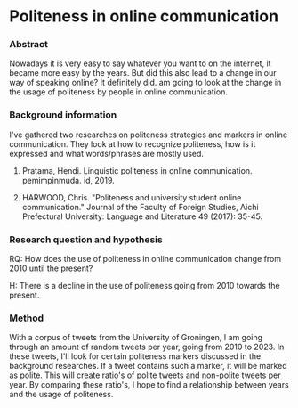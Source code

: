 # Politeness in online communication

### Abstract
Nowadays it is very easy to say whatever you want to on the internet, it became more easy by the years.
But did this also lead to a change in our way of speaking online? It definitely did.
am going to look at the change in the usage of politeness by people in online communication.

### Background information
I've gathered two researches on politeness strategies and markers in online communication.
They look at how to recognize politeness, how is it expressed and what words/phrases are mostly used.

1. Pratama, Hendi. Linguistic politeness in online communication. pemimpinmuda. id, 2019.

2. HARWOOD, Chris. "Politeness and university student online communication." Journal of the Faculty of Foreign Studies, Aichi Prefectural University: Language and Literature 49 (2017): 35-45.

### Research question and hypothesis
RQ: How does the use of politeness in online communication change from 2010 until the present?

H: There is a decline in the use of politeness going from 2010 towards the present.

### Method
With a corpus of tweets from the University of Groningen, I am going through an amount of random tweets per year, going from 2010 to 2023.
In these tweets, I'll look for certain politeness markers discussed in the background researches.
If a tweet contains such a marker, it will be marked as polite. This will create ratio's of polite tweets and non-polite tweets per year.
By comparing these ratio's, I hope to find a relationship between years and the usage of politeness.
